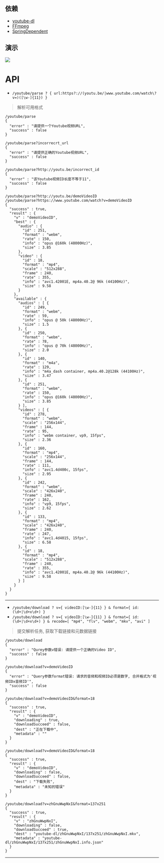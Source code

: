 依赖
---

* [youtube-dl](https://github.com/ytdl-org/youtube-dl)
* [FFmpeg](https://github.com/FFmpeg/FFmpeg)
* [SpringDependent](https://github.com/develon2015/SpringDependent)

演示
---

![](https://github.com/develon2015/Youtube-dl-REST/raw/master/image.png)

API
===

* `/youtube/parse ? { url:https?://(youtu.be/|www.youtube.com/watch\?v=)([\w-]{11}) }`

> 解析可用格式

```
/youtube/parse
{
  "error" : "请提供一个Youtube视频URL",
  "success" : false
}

/youtube/parse?incorrecrt_url
{
  "error" : "请提供正确的Youtube视频URL",
  "success" : false
}

/youtube/parse?http://youtu.be/incorrect_id
{
  "error" : "该Youtube视频ID长度不等于11",
  "success" : false
}

/youtube/parse?http://youtu.be/demoVideoID
/youtube/parse?https://www.youtube.com/watch?v=demoVideoID
{
  "success" : true,
  "result" : {
    "v" : "demoVideoID",
    "best" : {
      "audio" : {
        "id" : 251,
        "format" : "webm",
        "rate" : 150,
        "info" : "opus @160k (48000Hz)",
        "size" : 3.85
      },
      "video" : {
        "id" : 18,
        "format" : "mp4",
        "scale" : "512x288",
        "frame" : 240,
        "rate" : 355,
        "info" : "avc1.42001E, mp4a.40.2@ 96k (44100Hz)",
        "size" : 9.58
      }
    },
    "available" : {
      "audios" : [ {
        "id" : 249,
        "format" : "webm",
        "rate" : 59,
        "info" : "opus @ 50k (48000Hz)",
        "size" : 1.5
      }, {
        "id" : 250,
        "format" : "webm",
        "rate" : 78,
        "info" : "opus @ 70k (48000Hz)",
        "size" : 2.0
      }, {
        "id" : 140,
        "format" : "m4a",
        "rate" : 129,
        "info" : "m4a_dash container, mp4a.40.2@128k (44100Hz)",
        "size" : 3.47
      }, {
        "id" : 251,
        "format" : "webm",
        "rate" : 150,
        "info" : "opus @160k (48000Hz)",
        "size" : 3.85
      } ],
      "videos" : [ {
        "id" : 278,
        "format" : "webm",
        "scale" : "256x144",
        "frame" : 144,
        "rate" : 95,
        "info" : "webm container, vp9, 15fps",
        "size" : 2.36
      }, {
        "id" : 160,
        "format" : "mp4",
        "scale" : "256x144",
        "frame" : 144,
        "rate" : 111,
        "info" : "avc1.4d400c, 15fps",
        "size" : 2.95
      }, {
        "id" : 242,
        "format" : "webm",
        "scale" : "426x240",
        "frame" : 240,
        "rate" : 162,
        "info" : "vp9, 15fps",
        "size" : 2.62
      }, {
        "id" : 133,
        "format" : "mp4",
        "scale" : "426x240",
        "frame" : 240,
        "rate" : 247,
        "info" : "avc1.4d4015, 15fps",
        "size" : 6.58
      }, {
        "id" : 18,
        "format" : "mp4",
        "scale" : "512x288",
        "frame" : 240,
        "rate" : 355,
        "info" : "avc1.42001E, mp4a.40.2@ 96k (44100Hz)",
        "size" : 9.58
      } ]
    }
  }
}
```

<hr>

* `/youtube/download ? v={ videoID:[\w-]{11} } & format={ id:(\d+|\d+x\d+) }`
* `/youtube/download ? v={ videoID:[\w-]{11} } & format={ id:(\d+|\d+x\d+) } & recode=[ "mp4", "flv", "webm", "mkv", "avi" ]`

> 提交解析任务, 获取下载链接和元数据链接

```
/youtube/download
{
  "error" : "Qurey参数v错误: 请提供一个正确的Video ID",
  "success" : false
}

/youtube/download?v=demoVideoID
{
  "error" : "Query参数format错误: 请求的音频和视频ID必须是数字, 合并格式为'视频IDx音频ID'",
  "success" : false
}

/youtube/download?v=demoVideoID&format=18
{
  "success" : true,
  "result" : {
    "v" : "demoVideoID",
    "downloading" : true,
    "downloadSucceed" : false,
    "dest" : "正在下载中",
    "metadata" : ""
  }
}

/youtube/download?v=demoVideoID&format=18
{
  "success" : true,
  "result" : {
    "v" : "demoVideoID",
    "downloading" : false,
    "downloadSucceed" : false,
    "dest" : "下载失败",
    "metadata" : "未知的错误"
  }
}

/youtube/download?v=zhGnuWwpNxI&format=137x251
{
  "success" : true,
  "result" : {
    "v" : "zhGnuWwpNxI",
    "downloading" : false,
    "downloadSucceed" : true,
    "dest" : "youtube-dl/zhGnuWwpNxI/137x251/zhGnuWwpNxI.mkv",
    "metadata" : "youtube-dl/zhGnuWwpNxI/137x251/zhGnuWwpNxI.info.json"
  }
}
```

<hr>

